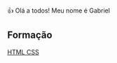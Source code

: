 👍 Olá a todos! Meu nome é Gabriel

<h2>Formação</h2>
  <a style="background= blue" href="https://www.dio.me/certificate/T8ZBUW9L/share"> HTML </a>
   <a style="background= blue" href="https://www.dio.me/certificate/MIEC668Z/share"> CSS </a>
